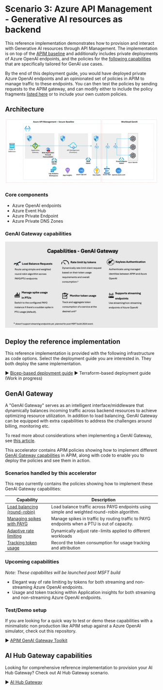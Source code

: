# Scenario 3: Azure API Management - Generative AI resources as backend

This reference implementation demonstrates how to provision and interact with Generative AI resources through API Management. The implementation is on top of the [APIM baseline](./../apim-baseline/README.md) and additionally includes private deployments of Azure OpenAI endpoints, and the policies for the [following capabilities](#genai-gateway-capabilities) that are specifically tailored for GenAI use cases.

By the end of this deployment guide, you would have deployed private Azure OpenAI endpoints and an opinionated set of policies in APIM to manage traffic to these endpoints. You can then test the policies by sending requests to the APIM gateway, and can modify either to include the policy fragments [listed here](#scenarios-handled-by-this-accelerator) or to include your own custom policies.

## Architecture

![Architectural diagram showing an Azure API Management deployment in a virtual network with AOAI as backend.](../../docs/images/apim-workload-ai.jpeg)

### Core components

- Azure OpenAI endpoints
- Azure Event Hub
- Azure Private Endpoint
- Azure Private DNS Zones

### GenAI Gateway capabilities

![GenAI capabilities](../../docs/images/genai-capabilities.jpg)

## Deploy the reference implementation

This reference implementation is provided with the following infrastructure as code options. Select the deployment guide you are interested in. They both deploy the same implementation.

:arrow_forward: [Bicep-based deployment guide](./bicep/README.md)
:arrow_forward: Terraform-based deployment guide (Work in progress)

## GenAI Gateway

A "GenAI Gateway" serves as an intelligent interface/middleware that dynamically balances incoming traffic across backend resources to achieve optimizing resource utilization. In addition to load balancing, GenAI Gateway can be equipped with extra capabilities to address the challenges around billing, monitoring etc.

To read more about considerations when implementing a GenAI Gateway, see [this article](https://learn.microsoft.com/ai/playbook/technology-guidance/generative-ai/dev-starters/genai-gateway/).

This accelerator contains APIM policies showing how to implement different [GenAI Gateway capabilities](#genai-gateway-capabilities) in APIM, along with code to enable you to deploy the policies and see them in action.

### Scenarios handled by this accelerator

This repo currently contains the policies showing how to implement these GenAI Gateway capabilities:

| Capability                                                                      | Description                                                             |
| ------------------------------------------------------------------------------- | ----------------------------------------------------------------------- |
| [Load balancing (round-robin)](./capabilities/load-balancing-round-robin/Readme.md) | Load balance traffic across PAYG endpoints using simple and weighted round-robin algorithm. |
| [Managing spikes with PAYG](./capabilities/manage-spikes-with-payg/README.md) | Manage spikes in traffic by routing traffic to PAYG endpoints when a PTU is out of capacity. |
| [Adaptive rate limiting](./capabilities/rate-limiting/README.md) | Dynamically adjust rate-limits applied to different workloads|
| [Tracking token usage](./capabilities/usage-tracking//README.md) | Record the token consumption for usage tracking and attribution|

### Upcoming capabilities

*Note: These capabilites will be launched post MSFT build*

- Elegant way of rate limiting by tokens for both streaming and non-streaming Azure OpenAI endpoints.
- Usage and token tracking within Application insights for both streaming and non-streaming Azure OpenAI endpoints.

### Test/Demo setup

If you are looking for a quick way to test or demo these capabilities with a minimalistic non production like APIM setup against a Azure OpenAI simulator, check out this repository.

:arrow_forward: [APIM GenAI Gateway Toolkit](https://github.com/Azure-Samples/apim-genai-gateway-toolkit)

## AI Hub Gateway capabilities

Looking for comprehensive reference implementation to provision your AI Hub Gateway? Check out AI Hub Gateway scenario.

:arrow_forward: [AI Hub Gateway](https://github.com/Azure-Samples/ai-hub-gateway-solution-accelerator)
